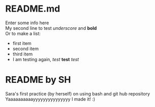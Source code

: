 # README.md
Enter some info here  
My second line to test _underscore_ and **bold**  
Or to make a list:  
- first item  
- second item  
- third item  
- I am testing again, *test* **test** _test_   
# README by SH
Sara's first practice (by herself) on using bash and git hub repository  
Yaaaaaaaaaayyyyyyyyyyyyyyy I made it! :)
